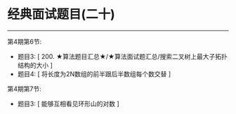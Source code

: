 # 经典面试题目(二十)

---

第4期第6节:
- 题目3: [ 200. ★算法题目汇总★/★算法面试题汇总/搜索二叉树上最大子拓扑结构的大小 ]
- 题目4: [ 将长度为2N数组的前半跟后半数组每个数交替 ]


第4期第7节:
- 题目3: [ 能够互相看见环形山的对数 ]